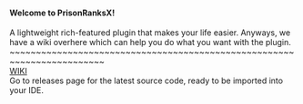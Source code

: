 #### Welcome to PrisonRanksX!

A lightweight rich-featured plugin that makes your life easier.
Anyways, we have a wiki overhere which can help you do what you want with the plugin.  
\~~~~~~~~~~~~~~~~~~~~~~~~~~~~~~~~~~~~~~~~~~~~~~~~~~~~~~~~~~~~~~~~~~~~~~~~  
[WIKI](https://github.com/TheGaming999/PrisonRanksX/wiki)  
Go to releases page for the latest source code, ready to be imported into your IDE.
